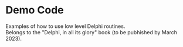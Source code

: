# Demo Code
Examples of how to use low level Delphi routines.  
Belongs to the "Delphi, in all its glory" book (to be pubhished by March 2023).
